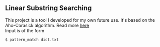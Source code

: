## Linear Substring Searching
This project is a tool I developed for my own future use. It's based on the Aho-Corasick algorithm. Read more
<a href ="https://pdfs.semanticscholar.org/3547/ac839d02f6efe3f6f76a8289738a22528442.pdf">here</a>  
Input is of the form
```
$ pattern_match dict.txt
```
## 
